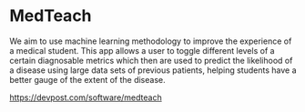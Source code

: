 # MedTeach

We aim to use machine learning methodology to improve the experience of a medical
student. This app allows a user to toggle different levels of a certain diagnosable
metrics which then are used to predict the likelihood of a disease using large
data sets of previous patients, helping students have a better gauge of the extent
of the disease.

https://devpost.com/software/medteach
